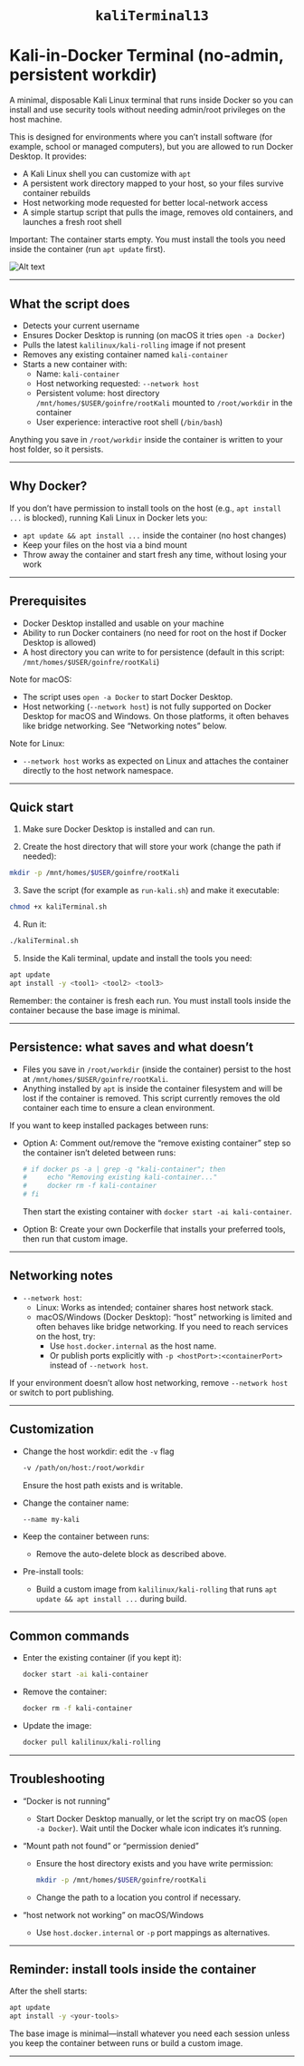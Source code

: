 <div align="center">

# ``kaliTerminal13``

</div>

# Kali-in-Docker Terminal (no-admin, persistent workdir)

A minimal, disposable Kali Linux terminal that runs inside Docker so you can install and use security tools without needing admin/root privileges on the host machine.

This is designed for environments where you can’t install software (for example, school or managed computers), but you are allowed to run Docker Desktop. It provides:

- A Kali Linux shell you can customize with `apt`
- A persistent work directory mapped to your host, so your files survive container rebuilds
- Host networking mode requested for better local-network access
- A simple startup script that pulls the image, removes old containers, and launches a fresh root shell

Important: The container starts empty. You must install the tools you need inside the container (run `apt update` first).

![Alt text](kaliTerminal.png)


---

## What the script does

- Detects your current username
- Ensures Docker Desktop is running (on macOS it tries `open -a Docker`)
- Pulls the latest `kalilinux/kali-rolling` image if not present
- Removes any existing container named `kali-container`
- Starts a new container with:
  - Name: `kali-container`
  - Host networking requested: `--network host`
  - Persistent volume: host directory `/mnt/homes/$USER/goinfre/rootKali` mounted to `/root/workdir` in the container
  - User experience: interactive root shell (`/bin/bash`)

Anything you save in `/root/workdir` inside the container is written to your host folder, so it persists.

---

## Why Docker?

If you don’t have permission to install tools on the host (e.g., `apt install ...` is blocked), running Kali Linux in Docker lets you:

- `apt update && apt install ...` inside the container (no host changes)
- Keep your files on the host via a bind mount
- Throw away the container and start fresh any time, without losing your work

---

## Prerequisites

- Docker Desktop installed and usable on your machine
- Ability to run Docker containers (no need for root on the host if Docker Desktop is allowed)
- A host directory you can write to for persistence (default in this script: `/mnt/homes/$USER/goinfre/rootKali`)

Note for macOS:
- The script uses `open -a Docker` to start Docker Desktop.
- Host networking (`--network host`) is not fully supported on Docker Desktop for macOS and Windows. On those platforms, it often behaves like bridge networking. See “Networking notes” below.

Note for Linux:
- `--network host` works as expected on Linux and attaches the container directly to the host network namespace.

---

## Quick start

1) Make sure Docker Desktop is installed and can run.

2) Create the host directory that will store your work (change the path if needed):
```bash
mkdir -p /mnt/homes/$USER/goinfre/rootKali
```

3) Save the script (for example as `run-kali.sh`) and make it executable:
```bash
chmod +x kaliTerminal.sh
```

4) Run it:
```bash
./kaliTerminal.sh
```

5) Inside the Kali terminal, update and install the tools you need:
```bash
apt update
apt install -y <tool1> <tool2> <tool3>
```

Remember: the container is fresh each run. You must install tools inside the container because the base image is minimal.

---

## Persistence: what saves and what doesn’t

- Files you save in `/root/workdir` (inside the container) persist to the host at `/mnt/homes/$USER/goinfre/rootKali`.
- Anything installed by `apt` is inside the container filesystem and will be lost if the container is removed. This script currently removes the old container each time to ensure a clean environment.

If you want to keep installed packages between runs:
- Option A: Comment out/remove the “remove existing container” step so the container isn’t deleted between runs:
  ```bash
  # if docker ps -a | grep -q "kali-container"; then
  #     echo "Removing existing kali-container..."
  #     docker rm -f kali-container
  # fi
  ```
  Then start the existing container with `docker start -ai kali-container`.

- Option B: Create your own Dockerfile that installs your preferred tools, then run that custom image.

---

## Networking notes

- `--network host`:
  - Linux: Works as intended; container shares host network stack.
  - macOS/Windows (Docker Desktop): “host” networking is limited and often behaves like bridge networking. If you need to reach services on the host, try:
    - Use `host.docker.internal` as the host name.
    - Or publish ports explicitly with `-p <hostPort>:<containerPort>` instead of `--network host`.

If your environment doesn’t allow host networking, remove `--network host` or switch to port publishing.

---

## Customization

- Change the host workdir: edit the `-v` flag
  ```bash
  -v /path/on/host:/root/workdir
  ```
  Ensure the host path exists and is writable.

- Change the container name:
  ```bash
  --name my-kali
  ```

- Keep the container between runs:
  - Remove the auto-delete block as described above.

- Pre-install tools:
  - Build a custom image from `kalilinux/kali-rolling` that runs `apt update && apt install ...` during build.

---

## Common commands

- Enter the existing container (if you kept it):
  ```bash
  docker start -ai kali-container
  ```

- Remove the container:
  ```bash
  docker rm -f kali-container
  ```

- Update the image:
  ```bash
  docker pull kalilinux/kali-rolling
  ```

---

## Troubleshooting

- “Docker is not running”
  - Start Docker Desktop manually, or let the script try on macOS (`open -a Docker`). Wait until the Docker whale icon indicates it’s running.

- “Mount path not found” or “permission denied”
  - Ensure the host directory exists and you have write permission:
    ```bash
    mkdir -p /mnt/homes/$USER/goinfre/rootKali
    ```
  - Change the path to a location you control if necessary.

- “host network not working” on macOS/Windows
  - Use `host.docker.internal` or `-p` port mappings as alternatives.

---

## Reminder: install tools inside the container

After the shell starts:
```bash
apt update
apt install -y <your-tools>
```

The base image is minimal—install whatever you need each session unless you keep the container between runs or build a custom image.

---
